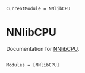 ```@meta
CurrentModule = NNlibCPU
```

# NNlibCPU

Documentation for [NNlibCPU](https://github.com/chriselrod/NNlibCPU.jl).

```@index
```

```@autodocs
Modules = [NNlibCPU]
```
